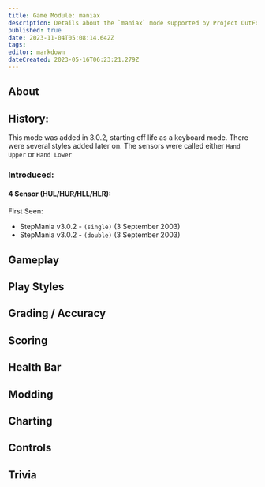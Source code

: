```yaml
---
title: Game Module: maniax
description: Details about the `maniax` mode supported by Project OutFox.
published: true
date: 2023-11-04T05:08:14.642Z
tags: 
editor: markdown
dateCreated: 2023-05-16T06:23:21.279Z
---
```


<!--
insert picture of gameplay 
-->

## About

## History:

This mode was added in 3.0.2, starting off life as a keyboard mode. There were several styles added later on. The sensors were called either ``Hand Upper`` or ``Hand Lower``

### Introduced:
#### 4 Sensor (HUL/HUR/HLL/HLR):

First Seen:
 * StepMania v3.0.2 - ``(single)`` (3 September 2003)
 * StepMania v3.0.2 - ``(double)`` (3 September 2003)   

## Gameplay

## Play Styles

## Grading / Accuracy

## Scoring

## Health Bar

## Modding

## Charting

## Controls

## Trivia